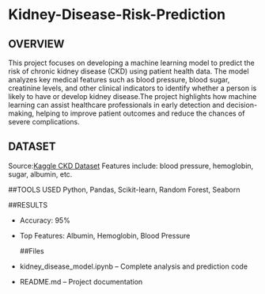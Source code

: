 # Kidney-Disease-Risk-Prediction

## OVERVIEW
   This project focuses on developing a machine learning model to predict the risk of chronic kidney disease (CKD) using patient health data. The model analyzes key medical features such as blood pressure, blood sugar, creatinine levels, and other clinical indicators to identify whether a person is likely to have or develop kidney disease.The project highlights how machine learning can assist healthcare professionals in early detection and decision-making, helping to improve patient outcomes and reduce the chances of severe complications.

## DATASET
  Source:[Kaggle CKD Dataset](https://www.kaggle.com/datasets/miadul/kidney-disease-risk-dataset/data)
   Features include: blood pressure, hemoglobin, sugar, albumin, etc.
   
##TOOLS USED
   Python, Pandas, Scikit-learn, Random Forest, Seaborn

##RESULTS
- Accuracy: 95%
- Top Features: Albumin, Hemoglobin, Blood Pressure

  ##Files
- kidney_disease_model.ipynb – Complete analysis and prediction code
- README.md – Project documentation
